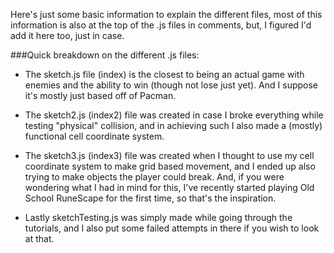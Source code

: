 Here's just some basic information to explain the different files, most of this information is also at the top of the .js files in comments, but, I figured I'd add it here too, just in case.


###Quick breakdown on the different .js files:

 - The sketch.js file (index) is the closest to being an actual game with enemies and the ability to win (though not lose just yet). And I suppose it's mostly just based off of Pacman.

 - The sketch2.js (index2) file was created in case I broke everything while testing "physical" collision, and in achieving such I also made a (mostly) functional cell coordinate system.

 - The sketch3.js (index3) file was created when I thought to use my cell coordinate system to make grid based movement, and I ended up also trying to make objects the player could break. And, if you were wondering what I had in mind for this, I've recently started playing Old School RuneScape for the first time, so that's the inspiration.

 - Lastly sketchTesting.js was simply made while going through the tutorials, and I also put some failed attempts in there if you wish to look at that.
